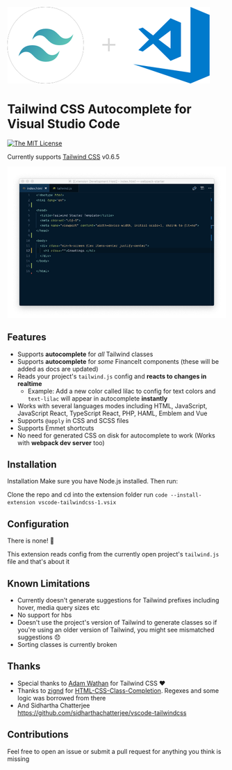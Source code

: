 ![logo](logo.png)

# Tailwind CSS Autocomplete for Visual Studio Code

[![The MIT License](https://flat.badgen.net/badge/license/MIT/orange)](http://opensource.org/licenses/MIT)

Currently supports [Tailwind CSS](https://github.com/tailwindcss/tailwindcss) v0.6.5

![demo](demo.gif)

## Features

- Supports **autocomplete** for _all_ Tailwind classes
- Supports **autocomplete** for _some_ FinanceIt components (these will be added as docs are updated)
- Reads your project's `tailwind.js` config and **reacts to changes in realtime**
  - Example: Add a new color called lilac to config for text colors and `text-lilac` will appear in autocomplete **instantly**
- Works with several languages modes including HTML, JavaScript, JavaScript React, TypeScript React, PHP, HAML, Emblem and Vue
- Supports `@apply` in CSS and SCSS files
- Supports Emmet shortcuts
- No need for generated CSS on disk for autocomplete to work (Works with **webpack dev server** too)

## Installation

Installation
Make sure you have Node.js installed. Then run:

Clone the repo and cd into the extension folder
run `code --install-extension vscode-tailwindcss-1.vsix`

## Configuration

There is none! 🎉

This extension reads config from the currently open project's `tailwind.js` file and that's about it

## Known Limitations

- Currently doesn't generate suggestions for Tailwind prefixes including hover, media query sizes etc
- No support for hbs
- Doesn't use the project's version of Tailwind to generate classes so if you're using an older version of Tailwind, you might see mismatched suggestions 😞
- Sorting classes is currently broken

## Thanks

- Special thanks to [Adam Wathan](https://github.com/adamwathan) for Tailwind CSS ❤️
- Thanks to [zignd](https://github.com/zignd) for [HTML-CSS-Class-Completion](https://github.com/zignd/HTML-CSS-Class-Completion). Regexes and some logic was borrowed from there
- And Sidhartha Chatterjee https://github.com/sidharthachatterjee/vscode-tailwindcss

## Contributions

Feel free to open an issue or submit a pull request for anything you think is missing

